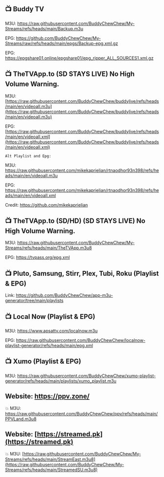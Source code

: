 ##  📺 Buddy TV


M3U: https://raw.githubusercontent.com/BuddyChewChew/My-Streams/refs/heads/main/Backup.m3u

EPG: https://github.com/BuddyChewChew/My-Streams/raw/refs/heads/main/epgs/Backup-epg.xml.gz

EPG: https://epgshare01.online/epgshare01/epg_ripper_ALL_SOURCES1.xml.gz



##  📺 TheTVApp.to (SD STAYS LIVE) No High Volume Warning. 


M3U: [https://raw.githubusercontent.com/BuddyChewChew/buddylive/refs/heads/main/en/videoall.m3u](https://raw.githubusercontent.com/BuddyChewChew/buddylive/refs/heads/main/en/videoall.m3u)

EPG: [https://raw.githubusercontent.com/BuddyChewChew/buddylive/refs/heads/main/en/videoall.xml](https://raw.githubusercontent.com/BuddyChewChew/buddylive/refs/heads/main/en/videoall.xml)

`Alt Playlist and Epg:`

M3U: https://raw.githubusercontent.com/mikekaprielian/rtnaodhor93n398/refs/heads/main/en/videoall.m3u

EPG: https://raw.githubusercontent.com/mikekaprielian/rtnaodhor93n398/refs/heads/main/en/videoall.xml

Credit: https://github.com/mikekaprielian

##  📺 TheTVApp.to (SD/HD) (SD STAYS LIVE) No High Volume Warning.

M3U: https://raw.githubusercontent.com/BuddyChewChew/My-Streams/refs/heads/main/TheTVApp.m3u8

EPG: https://tvpass.org/epg.xml



##  📺 Pluto, Samsung, Stirr, Plex, Tubi, Roku (Playlist & EPG)

Link: https://github.com/BuddyChewChew/app-m3u-generator/tree/main/playlists


##  📺 Local Now  (Playlist & EPG)

M3U: https://www.apsattv.com/localnow.m3u

EPG: https://raw.githubusercontent.com/BuddyChewChew/localnow-playlist-generator/refs/heads/main/epg.xml


##  📺 Xumo (Playlist & EPG)

M3U: https://raw.githubusercontent.com/BuddyChewChew/xumo-playlist-generator/refs/heads/main/playlists/xumo_playlist.m3u


##  Website: https://ppv.zone/
💥 M3U: https://raw.githubusercontent.com/BuddyChewChew/ppv/refs/heads/main/PPVLand.m3u8

##  Website: [https://streamed.pk](https://streamed.pk)
💥 M3U: [https://raw.githubusercontent.com/BuddyChewChew/My-Streams/refs/heads/main/StreamEast.m3u8](https://raw.githubusercontent.com/BuddyChewChew/My-Streams/refs/heads/main/StreamedSU.m3u8)


















